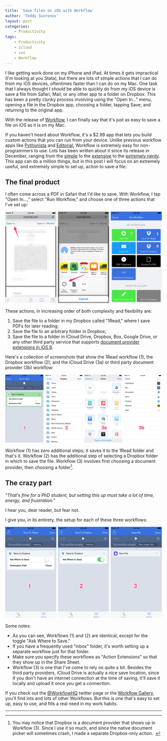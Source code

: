 ```yaml
---
title: 'Save files on iOS with Workflow'
author: 'Teddy Svoronos'
layout: post
categories:
    - Productivity
tags:
    - Productivity
    - icloud
    - ios
    - Workflow
---
```

I like getting work done on my iPhone and iPad. At times it gets impractical (I'm looking at you Stata), but there are lots of simple actions that I can do from my iOS devices, oftentimes faster than I can do on my Mac. One task that I always thought I _should_ be able to quickly do from my iOS device is save a file from Safari, Mail, or any other app to a folder on Dropbox. This has been a pretty clunky process involving using the "Open In…" menu, opening a file in the Dropbox app, choosing a folder, tapping Save, and returning to the original app.

With the release of [Workflow](https://my.workflow.is/), I can finally say that it's just as easy to save a file on iOS as it is on my Mac.

If you haven't heard about Workflow, it's a $2.99 app that lets you build custom actions that you can run from your device. Unlike previous workflow apps like [Pythonista](http://omz-software.com/pythonista/) and [Editorial](http://omz-software.com/editorial/), Workflow is extremely easy for non-programmers to use. Lots has been written about it since its release in December, ranging from the [simple](http://macsparky.com/blog/2014/12/workflow-ios-automation?rq=workflow) to the [extensive](http://www.macstories.net/reviews/workflow-review-integrated-automation-for-ios-8/) to the [extremely nerdy](https://onetapless.com/workflow-automation-for-everyone). This app can do a million things, but in this post I will focus on an extremely useful, and extremely simple to set up, action to save a file.

## The final product

I often come across a PDF in Safari that I'd like to save. With Workflow, I tap "Open In…," select "Run Workflow," and choose one of three actions that I've set up:

![](/assets/img/2015-01-workflow1.png)

These actions, in increasing order of both complexity and flexibility are:

  1. Save the file to a folder in my Dropbox called "1Read," where I save PDFs for later reading;
  2. Save the file to an arbitrary folder in Dropbox;
  3. Save the file to a folder in iCloud Drive, Dropbox, Box, Google Drive, or any other third party service that supports [document provider extensions in iOS 8](http://www.imore.com/ios-8-document-provider-extensions-explained).

Here's a collection of screenshots that show the 1Read workflow (1), the Dropbox workflow (2), and the iCloud Drive (3a) or third party document provider (3b) workflow:

![](/assets/img/2015-01-workflow2.png)

Workflow (1) has zero additional steps; it saves it to the 1Read folder and that's it. Workflow (2) has the additional step of selecting a Dropbox folder in which to save the file. Workflow (3) involves first choosing a document provider, then choosing a folder[^1].

## The crazy part

_"That's fine for a PhD student, but setting this up must take a lot of time, energy, and frustration."_

I hear you, dear reader, but fear not.

I give you, in its entirety, the setup for each of these three workflows:

![](/assets/img/2015-01-workflow3.png)

Some notes:

  * As you can see, Workflows (1) and (2) are identical, except for the toggle "Ask Where to Save."
  * If you have a frequently used "inbox" folder, it's worth setting up a separate workflow just for that folder.
  * Make sure you specify these workflows as "Action Extensions" so that they show up in the Share Sheet.
  * Workflow (3) is one that I've come to rely on quite a bit. Besides the third party providers, iCloud Drive is actually a nice save location, since if you don't have an internet connection at the time of saving, it'll save it locally and upload it once you get a connection.

If you check out the [@WorkflowHQ](https://twitter.com/WorkflowHQ) twitter page or the [Workflow Gallery](http://www.workflowgallery.co/), you'll find lots and lots of other Workflows. But this is one that's easy to set up, easy to use, and fills a real need in my work habits.

---

[^1]: You may notice that Dropbox is a document provider that shows up in Workflow (3). Since I use it so much, and since the native document picker will sometimes crash, I made a separate Dropbox-only action.  
